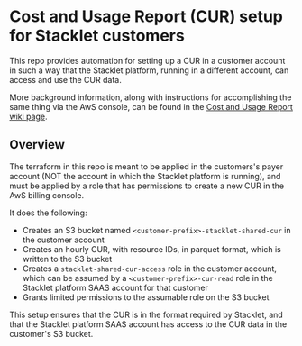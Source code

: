 # Cost and Usage Report (CUR) setup for Stacklet customers

This repo provides automation for setting up a CUR in a customer account in such a way that the Stacklet platform, running in a different account, can access and use the CUR data.

More background information, along with instructions for accomplishing the same thing via the AwS console, can be found in the [Cost and Usage Report wiki page](https://stacklet.atlassian.net/wiki/spaces/ENG/pages/1207042052/Cost+and+Usage+Report+CUR).

## Overview

The terraform in this repo is meant to be applied in the customers's payer account (NOT the account in which the Stacklet platform is running), and must be applied by a role that has permissions to create a new CUR in the AwS billing console.

It does the following:

* Creates an S3 bucket named `<customer-prefix>-stacklet-shared-cur` in the customer account
* Creates an hourly CUR, with resource IDs, in parquet format, which is written to the S3 bucket
* Creates a `stacklet-shared-cur-access` role in the customer account, which can be assumed by a `<customer-prefix>-cur-read` role in the Stacklet platform SAAS account for that customer
* Grants limited permissions to the assumable role on the S3 bucket

This setup ensures that the CUR is in the format required by Stacklet, and that the Stacklet platform SAAS account has access to the CUR data in the customer's S3 bucket.